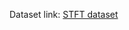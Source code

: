 Dataset link: [STFT dataset]([https://duckduckgo.com](https://fptuniversity-my.sharepoint.com/:u:/g/personal/tienpmde170231_fpt_edu_vn/Edfc7AX7x3pHhdCZWxNO6BQBlyRnjTdDtQqpbsGY2jLmzw?e=evtK4Z)https://fptuniversity-my.sharepoint.com/:u:/g/personal/tienpmde170231_fpt_edu_vn/Edfc7AX7x3pHhdCZWxNO6BQBlyRnjTdDtQqpbsGY2jLmzw?e=evtK4Z)
